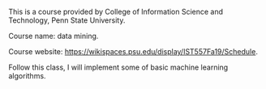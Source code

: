 This is a course provided by College of Information Science and Technology, Penn State University.

Course name: data mining.

Course website: https://wikispaces.psu.edu/display/IST557Fa19/Schedule.

Follow this class, I will implement some of basic machine learning algorithms.